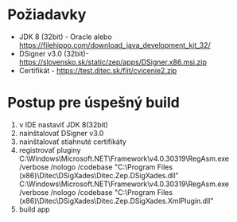 # Požiadavky
- JDK 8 (32bit) - Oracle alebo https://filehippo.com/download_java_development_kit_32/
- DSigner v3.0 (32bit)- https://slovensko.sk/static/zep/apps/DSigner.x86.msi.zip
- Certifikát - https://test.ditec.sk/fiit/cvicenie2.zip

# Postup pre úspešný build
1. v IDE nastaviť JDK 8(32bit)
2. nainštalovať DSigner v3.0
3. nainštalovať stiahnuté certifikáty
3. registrovať pluginy 
	C:\Windows\Microsoft.NET\Framework\v4.0.30319\RegAsm.exe /verbose /nologo /codebase "C:\Program Files (x86)\Ditec\DSigXades\Ditec.Zep.DSigXades.dll"
	C:\Windows\Microsoft.NET\Framework\v4.0.30319\RegAsm.exe /verbose /nologo /codebase "C:\Program Files (x86)\Ditec\DSigXades\Ditec.Zep.DSigXades.XmlPlugin.dll"
4. build app